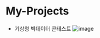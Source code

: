 # My-Projects
- 기상청 빅데이터 콘테스트 
![image](https://user-images.githubusercontent.com/73567364/183577166-eedef0dc-822e-4ed1-94be-5c240c958cc9.png)

